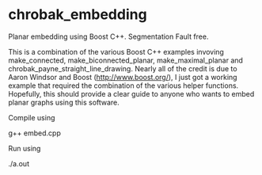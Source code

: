 # chrobak_embedding
Planar embedding using Boost C++. Segmentation Fault free. 

This is a combination of the various Boost C++ examples invoving make_connected, make_biconnected_planar, make_maximal_planar and chrobak_payne_straight_line_drawing. Nearly all of the credit is due to Aaron Windsor and Boost (http://www.boost.org/), I just got a working example that required the combination of the various helper functions. Hopefully, this should provide a clear guide to anyone who wants to embed planar graphs using this software.

Compile using 

  g++ embed.cpp
  
Run using 

  ./a.out
